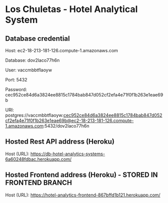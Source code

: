 # Los Chuletas - Hotel Analytical System
## Database credential
Host: ec2-18-213-181-126.compute-1.amazonaws.com

Database: dov2laco77h6n

User: vaccmbbtflaoyw

Port: 5432

Password: cec952ce84d6a3824ee8815c1784bab847d052cf2efa4e71f0f1b263e1eae69b

URI: postgres://vaccmbbtflaoyw:cec952ce84d6a3824ee8815c1784bab847d052cf2efa4e71f0f1b263e1eae69b@ec2-18-213-181-126.compute-1.amazonaws.com:5432/dov2laco77h6n

## Hosted Rest API address (Heroku)
Host (URL): https://db-hotel-analytics-systems-6a60248fdbac.herokuapp.com/



## Hosted Frontend address (Heroku) - STORED IN FRONTEND BRANCH
Host (URL): https://hotel-analytics-frontend-867bffd1b121.herokuapp.com/